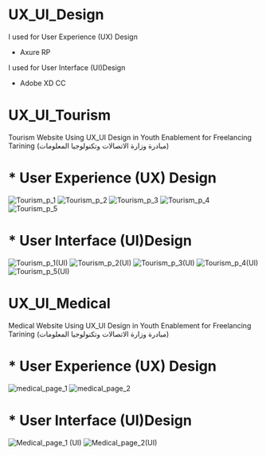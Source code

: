 # UX_UI_Design

I used for User Experience (UX) Design 
* Axure RP

I used for User Interface (UI)Design
* Adobe XD CC


# UX_UI_Tourism
Tourism Website Using UX_UI Design  in Youth Enablement for Freelancing Tarining (مبادرة وزارة الاتصالات وتكنولوجيا المعلومات)


# * User Experience (UX) Design


![Tourism_p_1](https://user-images.githubusercontent.com/63797979/182233544-e7c1f74d-6cf7-4cf7-953b-8677a07213d7.PNG)
![Tourism_p_2](https://user-images.githubusercontent.com/63797979/182233546-bc934d5a-6828-44a1-899a-3c126691302c.PNG)
![Tourism_p_3](https://user-images.githubusercontent.com/63797979/182233549-8d55af12-71e1-49d2-9c60-7a7a223123cc.PNG)
![Tourism_p_4](https://user-images.githubusercontent.com/63797979/182233552-f6320368-b357-41da-b1d1-6c5f0719773d.PNG)
![Tourism_p_5](https://user-images.githubusercontent.com/63797979/182233541-e0eb8709-13f7-437d-84f4-1f1a22f04f7f.PNG)



# * User Interface (UI)Design
![Tourism_p_1(UI)](https://user-images.githubusercontent.com/63797979/182233852-92d6f7d6-3692-4104-a436-5ba964bae9dc.PNG)
![Tourism_p_2(UI)](https://user-images.githubusercontent.com/63797979/182233864-0582c840-b4f3-486c-9d46-2d8b4700ed88.PNG)
![Tourism_p_3(UI)](https://user-images.githubusercontent.com/63797979/182233874-88f555b1-f462-49bf-b271-553f1e61bd9d.PNG)
![Tourism_p_4(UI)](https://user-images.githubusercontent.com/63797979/182233895-500dd434-c5f3-45a7-aa6e-a6c5d5f897bd.PNG)
![Tourism_p_5(UI)](https://user-images.githubusercontent.com/63797979/182233838-2200c2d1-ee93-4ab6-abac-4280e3a1a9f4.PNG)

# UX_UI_Medical
Medical Website Using UX_UI Design  in Youth Enablement for Freelancing Tarining (مبادرة وزارة الاتصالات وتكنولوجيا المعلومات)

# * User Experience (UX) Design

![medical_page_1](https://user-images.githubusercontent.com/63797979/182234284-18a65310-9447-483d-bce0-4eba24e0f802.png)
![medical_page_2](https://user-images.githubusercontent.com/63797979/182234281-f33015c1-bcc2-4a1b-830c-aa591ae5eb8f.png)

# * User Interface (UI)Design
![Medical_page_1 (UI)](https://user-images.githubusercontent.com/63797979/182234385-f88a2714-8634-428a-be34-1da51125f025.PNG)
![Medical_page_2(UI)](https://user-images.githubusercontent.com/63797979/182234374-dabfa461-ef6d-4208-a8f0-737cfa9087b7.PNG)



